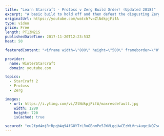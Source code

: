 ```yaml
---
title: "Learn Starcraft - Protoss v Zerg Build Order! (Updated 2018)"
excerpt: "A basic build to hold off and then defeat the disgusting Zerg! Meant for lower level players who have little direction, not for high level players looking for the dankest meta :) -- Watch live at https://www.twitch.tv/wintergaming"
originalUrl: https://youtube.com/watch?v=ZlNdkpjFifA
type: video
price: Free
length: PT13M21S
publishedDateTime: 2017-11-20T12:23:53Z
heat: 50

featuredContent: "<iframe width=\"800\" height=\"500\" frameborder=\"0\" src=\"https://www.youtube.com/embed/ZlNdkpjFifA\" allow=\"accelerometer; autoplay; encrypted-media; gyroscope; picture-in-picture\" allowfullscreen></iframe>"

provider:
  name: WinterStarcraft
  domain: youtube.com

topics:
  - StarCraft 2
  - Protoss
  - Zerg

images:
  - url: https://i.ytimg.com/vi/ZlNdkpjFifA/maxresdefault.jpg
    width: 1280
    height: 720
    isCached: true

secured: "eu2fpd4mjR+RpqbAq94fG8YTrLRoGBnmPo5JWVLggUwCEzWiVrs4uqeiNQ7sopzsjfGtzvglloITN4qwRJhEPU2tvI/6vAytUINjd8r4tnvbjPt34jOjCLX2SuIMe+zoaWQRWWrC9jO9w/Qi2MSlSzjU4zkyWGQdflEef5KrDtl9LbZzzSGujy8SJiKeOFrYvl+zgNQKU0mZfXhurbQTF24R3Y5Xd2+aw7CKa1fXbjvTy6v+BcG5kClKy61Jw4q85BYnUWJZu15HvKjD1hMel3yjC9jr50uYG18svDz6XpaMd10HDyM9Jdk6Qf+MEPML//dtBCsxDZJvj8bFWK43aopFhIxKgYW6+Gc68HISCzj9MYJwrRbzlp/RUhyj7cLaj9Ctn6MpQAuahk9u00UtXapy7er0XqxWBTyDSn66FBA=;Gz6sKMFoLL6z4OF0MmaLFg=="
---
```


